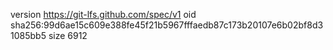 version https://git-lfs.github.com/spec/v1
oid sha256:99d6ae15c609e388fe45f21b5967fffaedb87c173b20107e6b02bf8d31085bb5
size 6912
